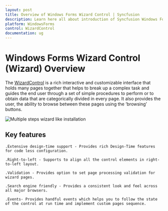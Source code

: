 ```yaml
---
layout: post
title: Overview of Windows Forms Wizard Control | Syncfusion
description: Learn here all about introduction of Syncfusion Windows Forms Wizard Control, its elements and more details.
platform: WindowsForms
control: WizardControl 
documentation: ug
---
```


# Windows Forms Wizard Control (Wizard) Overview

The [WizardControl](https://help.syncfusion.com/cr/windowsforms/Syncfusion.Windows.Forms.Tools.WizardControl.html) is a rich interactive and customizable interface that holds many pages together that helps to break up a complex task and guides the end user through a set of simple procedures to perform or to obtain data that are categorically divided in every page. It also provides the user, the ability to browse between these pages using the ‘browsing’ buttons.

![Multiple steps wizard like installation](Overview_images/Overview-img1.png)


## Key features

    .Extensive design-time support - Provides rich Design-Time features for code less configuration.

    .Right-to-left - Supports to align all the control elements in right-to-left layout.

    .Validation - Provides option to set page processing validation for wizard pages.

    .Search engine friendly - Provides a consistent look and feel across all major browsers.

    .Events- Provides handful events which helps you to follow the state of the control at run time and implement custom pages sequence.

